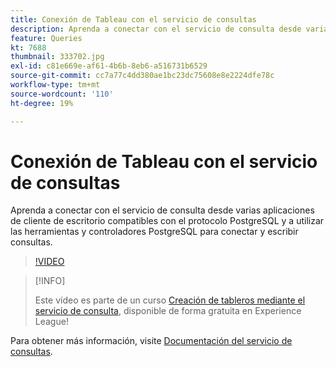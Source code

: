 ```yaml
---
title: Conexión de Tableau con el servicio de consultas
description: Aprenda a conectar con el servicio de consulta desde varias aplicaciones de cliente de escritorio compatibles con el protocolo PostgreSQL y a utilizar las herramientas y controladores PostgreSQL para conectar y escribir consultas.
feature: Queries
kt: 7688
thumbnail: 333702.jpg
exl-id: c81e669e-af61-4b6b-8eb6-a516731b6529
source-git-commit: cc7a77c4dd380ae1bc23dc75608e8e2224dfe78c
workflow-type: tm+mt
source-wordcount: '110'
ht-degree: 19%

---
```


# Conexión de Tableau con el servicio de consultas

Aprenda a conectar con el servicio de consulta desde varias aplicaciones de cliente de escritorio compatibles con el protocolo PostgreSQL y a utilizar las herramientas y controladores PostgreSQL para conectar y escribir consultas.

>[!VIDEO](https://video.tv.adobe.com/v/333702?quality=12&learn=on)

>[!INFO]
>
> Este vídeo es parte de un curso [Creación de tableros mediante el servicio de consulta](https://experienceleague.adobe.com/?recommended=ExperiencePlatform-D-1-2021.1.qsvc.dash), disponible de forma gratuita en Experience League!

Para obtener más información, visite [Documentación del servicio de consultas](https://experienceleague.adobe.com/docs/experience-platform/query/home.html?lang=es).
